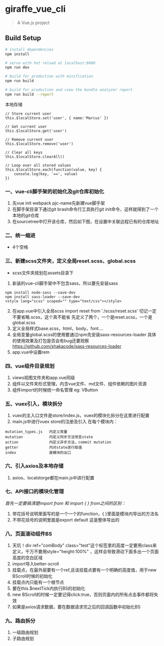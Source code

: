 # giraffe_vue_cli

> A Vue.js project

## Build Setup

``` bash
# install dependencies
npm install

# serve with hot reload at localhost:8080
npm run dev

# build for production with minification
npm run build

# build for production and view the bundle analyzer report
npm run build --report
```

本地存储

```
// Store current user
this.$localStore.set('user', { name:'Marcus' })

// Get current user
this.$localStore.get('user')

// Remove current user
this.$localStore.remove('user')

// Clear all keys
this.$localStore.clearAll()

// Loop over all stored values
this.$localStore.each(function(value, key) {
	console.log(key, '==', value)
})
```

### 一、vue-cli脚手架的初始化及git仓库初始化
1. 先vue init webpack pjc-name先新建vue脚手架
2. 在脚手架目录下通过git brash命令行工具执行git init命令，这样就得到了一个本地的git仓库
3. 在sourcetree中打开该仓库，然后如下图，在设置中关联远程已有的仓库地址


### 二、统一缩进
- 4个空格

### 三、新建scss文件夹，定义全局reset.scss、global.scss
- scss文件夹规划在assets目录下
1. 新装的vue-cli脚手架中不包含sass，所以要先安装sass

```
npm install node-sass --save-dev
npm install sass-loader --save-dev
<style lang="scss" scoped="" type="text/css"></style>
```
2. 在app.vue中引入全局scss
import reset from './scss/reset.scss'
切记一定不要省略.scss，这个真不能省
先定义了两个，一个是reset.scss，一个是global.scss
3. 定义全局样式base.scss，html，body，font....
4. 全局变量global.scss的使用要通过npm先安装sass-resources-loader
具体的使用效果及打包是否会有bug还要观察
https://github.com/shakacode/sass-resources-loader
5. app.vue中设置rem



### 四、vue组件目录规划
1. views视图文件夹和app.vue同级
2. 组件以文件夹形式管理，内含vue文件、md文件、组件依赖的图片资源
3. 组件import的时候统一命名管理 
eg: VButton


### 五、vuex引入，模块拆分
1. vuex的主入口文件是store/index.js，vuex的模块化拆分在这里进行配置
2. main.js中进行vuex store的注册及引入
在每个模块内：

```
mutation_types.js   内定义常量
mutation            内定义同步方法改变state
action              内定义异步方法，commit mutation
getter              内对state进行取值
index               是模块的出口
```


### 六、引入axios及本地存储
1. axios、localstorge都在main.js中进行配置

### 七、API接口的模块化管理
*首先一定要搞清楚import from 和 import { } from之间的区别：*
1. 带花括号说明里面写的是一个一个的function，{ }里面是模块内导出的方法名
2. 不带花括号的说明里面是export default 这是整体导出的

### 八、页面滚动组件BS
1. 天坑！div ref="comBody" class="test"这个标签里的高度一定要用class来定义，千万不要用style="height:100%" ，这样会导致滑动下面多出一个页面高度的空白区域
2. import导入better-scroll
3. 挂载点，在最外层要有一个ref,且该挂载点要有一个明确的高度值，用于new BScroll时候的初始化
4. 挂载点内只能有一个根节点
5. 要在this.$nextTick内执行BS的初始化
6. new BScroll的时候一定要记得click:true，否则页面内的所有点击事件都将失效
7. 如果是axios请求数据，要在数据请求完之后的回调函数中初始化BS

### 九、路由拆分
1. 一级路由规划
2. 子路由规划









